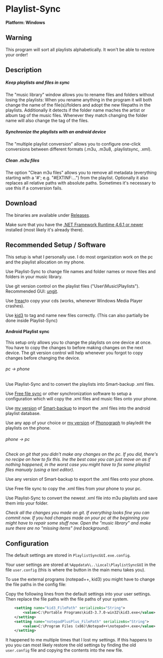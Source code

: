 # Playlist-Sync

**Platform: Windows**

## Warning

This program will sort all playlists alphabetically. It won't be able to restore your order!

## Description

##### Keep playlists and files in sync

The "music library" window allows you to rename files and folders without losing the playlists: When you rename anything in the program it will both change the name of the file(s)/folders and adopt the new filepaths in the playlists. Additionally it detects if the folder name maches the artist or album tag of the music files. Whenever they match changing the folder name will also change the tag of the files.

##### Synchronize the playlists with an android device

The "multiple playlist conversion" allows you to configure one-click conversions between different formats (.m3u, .m3u8, .playlistsync, .xml).

##### Clean .m3u files

The option "Clean m3u files" allows you to remove all metadata (everything starting with a '#'; e.g. "#EXTINF:...") from the playlist. Optionally it also replaces all relative paths with absolute paths. Sometimes it's necessary to use this if a conversion fails.

## Download

The binaries are available under [Releases](https://github.com/Sogolumbo/Playlist-Sync/releases).

Make sure that you have the [.NET Framework Runtime 4.6.1 or newer](https://www.microsoft.com/net/download/windows) installed (most likely it's already there).

## Recommended Setup / Software

This setup is what I personally use. I do most organization work on the pc and the playlist allocation on my phone.

Use Playlist-Sync to change file names and folder names or move files and folders in your music library.

Use git version control on the playlist files ("User\Music\Playlists"). Recommended GUI: [ungit](https://github.com/FredrikNoren/ungit/releases).

Use [freac](https://www.freac.org/)to copy your cds (works, whenever Windows Media Player crashes).

Use [kid3](https://kid3.kde.org/) to tag and name new files correctly. (This can also partially be done inside Playlist-Sync)

#### Android Playlist sync

This setup only allows you to change the playlists on one device at once. You have to copy the changes to before making changes on the next device. The git version control will help whenever you forgot to copy changes before changing the device.

###### pc -> phone

Use Playlist-Sync and  to convert the playlists into Smart-backup .xml files.

Use [Free file sync](https://freefilesync.org/) or other synchronization software to setup a configuration which will copy the .xml files and music files onto your phone.

Use [my version](https://github.com/Sogolumbo/Slight-backup/releases) of [Smart-backup](https://github.com/handschuh/Slight-backup) to import the .xml files into the android playlist database.

Use any app of your choice or [my version](https://github.com/Sogolumbo/Phonograph/releases) of [Phonograph](https://github.com/kabouzeid/Phonograph) to play/edit the playlists on the phone.

###### phone -> pc

*Check on git that you didn't make any changes on the pc. If you did, there's no recipe on how to fix this. Ine the best case you can just move on as if nothing happened, in the worst case you might have to fix some playlist files manualy (using a text editor).*

Use any version of Smart-backup to export the .xml files onto your phone.

Use Free file sync to copy the .xml files from your phone to your pc.

Use Playlist-Sync to convert the newest .xml file into m3u playlists and save them into your folder.

*Check all the changes you made on git. If everything looks fine you can commit now. If you had changes made on your pc at the beginning you might have to repair some stuff now. Open the "music library" and make sure there are no "missing items" (red background).*

## Configuration

The default settings are stored in `PlaylistSyncGUI.exe.config`.

Your user settings are stored at `%Appdata%\..\Local\PlaylistSyncGUI` in the file `user.config` (this is where the button in the main menu takes you).

To use the external programs (notepad++, kid3) you might have to change the file paths in the config file:

Copy the following lines from the default settings into your user settings. Then replace the file paths with the file paths of your system.



```xml
    <setting name="kid3_FilePath" serializeAs="String">
        <value>C:\Portable Programs\kid3-3.7.0-win32\kid3.exe</value>
    </setting>
    <setting name="notepadPlusPlus_FilePath" serializeAs="String">
        <value>C:\Program Files (x86)\Notepad++\notepad++.exe</value>
    </setting>
```

It happened to me multiple times that I lost my settings. If this happens to you you can most likely restore the old settings by finding the old `user.config` file and copying the contents into the new file.
